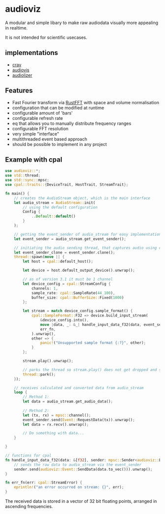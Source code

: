 # audioviz
A modular and simple libary to make raw audiodata visually more appealing in realtime.

It is not intended for scientific usecases.

## implementations
* [crav](https://github.com/BrunoWallner/crav)
* [audiovis](https://github.com/BrunoWallner/audiovis)
* [audiolizer](https://github.com/BrunoWallner/audiolizer)

## Features
* Fast Fourier transform via [RustFFT](https://github.com/awelkie/RustFFT) with space and volume normalisation
* configuration that can be modified at runtime
* configurable amount of 'bars'
* configurable refresh rate
* eq that allows you to manually distribute frequency ranges
* configurable FFT resolution
* very simple "interface"
* multithreaded event based approach
* should be possible to implement in any project

## Example with cpal
```rs
use audioviz::*;
use std::thread;
use std::sync::mpsc;
use cpal::traits::{DeviceTrait, HostTrait, StreamTrait};

fn main() {
    // creates the AudioStream object, which is the main interface
    let audio_stream = AudioStream::init(
        // using the default configuration
        Config {
            ..Default::default()
        }
    );

    // getting the event_sender of audio_stream for easy implementation
    let event_sender = audio_stream.get_event_sender();

    // initiating the audio sending thread, that captures audio using cpal and then sends it to audio_stream via the event_sender
    let event_sender_clone = event_sender.clone();
    thread::spawn(move || {
        let host = cpal::default_host();

        let device = host.default_output_device().unwrap();

        // as of version 3.1 it must be 1 channel
        let device_config = cpal::StreamConfig {
            channels: 1,
            sample_rate: cpal::SampleRate(44_100),
            buffer_size: cpal::BufferSize::Fixed(1000)
        };

        let stream = match device_config.sample_format() {
            cpal::SampleFormat::F32 => device.build_input_stream(
                &device_config.into(),
                move |data, _: &_| handle_input_data_f32(data, event_sender_clone.clone()),
                err_fn,
            ).unwrap(),
            other => {
                panic!("Unsupported sample format {:?}", other);
            }
        };

        stream.play().unwrap();

        // parks the thread so stream.play() does not get dropped and stops
        thread::park();
    });

    // receives calculated and converted data from audio_stream
    loop {
        // Method 1:
        let data = audio_stream.get_audio_data();
        
        // Method 2:
        let (tx, rx) = mpsc::channel();
        event_sender.send(Event::RequestData(tx)).unwrap();
        let data = rx.recv().unwrap();

        // Do something with data...
    }

}

// functions for cpal
fn handle_input_data_f32(data: &[f32], sender: mpsc::Sender<audioviz::Event>) {
    // sends the raw data to audio_stream via the event_sender
    sender.send(audioviz::Event::SendData(data.to_vec())).unwrap();
}

fn err_fn(err: cpal::StreamError) {
    eprintln!("an error occurred on stream: {}", err);
}
```

The received data is stored in a vector of 32 bit floating points, arranged in ascending frequencies.